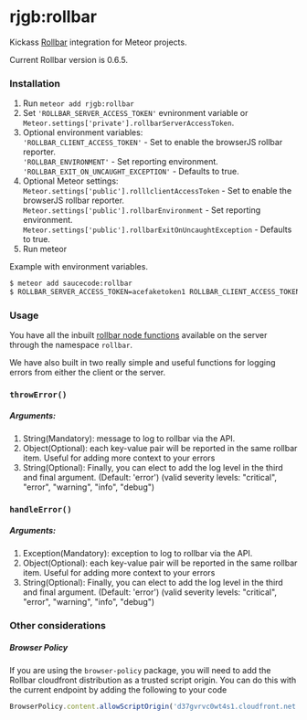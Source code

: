 # rjgb:rollbar

Kickass [Rollbar](https://rollbar.com/) integration for Meteor projects.

Current Rollbar version is 0.6.5.

### Installation

1. Run `meteor add rjgb:rollbar`
2. Set `'ROLLBAR_SERVER_ACCESS_TOKEN'` evnironment variable or `Meteor.settings['private'].rollbarServerAccessToken`.
3. Optional environment variables:<br>
`'ROLLBAR_CLIENT_ACCESS_TOKEN'` - Set to enable the browserJS rollbar reporter.<br>
`'ROLLBAR_ENVIRONMENT'` - Set reporting environment.<br>
`'ROLLBAR_EXIT_ON_UNCAUGHT_EXCEPTION'` - Defaults to true.
4. Optional Meteor settings:<br>
`Meteor.settings['public'].rolllclientAccessToken` - Set to enable the browserJS rollbar reporter.<br>
`Meteor.settings['public'].rollbarEnvironment` - Set reporting environment.<br>
`Meteor.settings['public'].rollbarExitOnUncaughtException` - Defaults to true.
5. Run meteor

Example with environment variables.

```bash
$ meteor add saucecode:rollbar
$ ROLLBAR_SERVER_ACCESS_TOKEN=acefaketoken1 ROLLBAR_CLIENT_ACCESS_TOKEN=acefaketoken2imsocreative ROLLBAR_ENVIRONMENT=development ROLLBAR_EXIT_ON_UNCAUGHT_EXCEPTION=false meteor
```

### Usage

You have all the inbuilt [rollbar node functions](https://rollbar.com/docs/notifier/node_rollbar/) available on the server through the namespace `rollbar`. 

We have also built in two really simple and useful functions for logging errors from either the client or the server.

### `throwError()`

##### Arguments:

1. String(Mandatory): message to log to rollbar via the API.  
2. Object(Optional): each key-value pair will be reported in the same rollbar item.  Useful for adding more context to your errors
3. String(Optional): Finally, you can elect to add the log level in the third and final argument. (Default: 'error') (valid severity levels: "critical", "error", "warning", "info", "debug")


### `handleError()`

##### Arguments:

1. Exception(Mandatory): exception to log to rollbar via the API.  
2. Object(Optional): each key-value pair will be reported in the same rollbar item.  Useful for adding more context to your errors
3. String(Optional): Finally, you can elect to add the log level in the third and final argument. (Default: 'error') (valid severity levels: "critical", "error", "warning", "info", "debug")


### Other considerations

##### Browser Policy

If you are using the `browser-policy` package, you will need to add the Rollbar cloudfront distribution as a trusted script origin. You can do this with the current endpoint by adding the following to your code

```javascript
BrowserPolicy.content.allowScriptOrigin('d37gvrvc0wt4s1.cloudfront.net');
```


